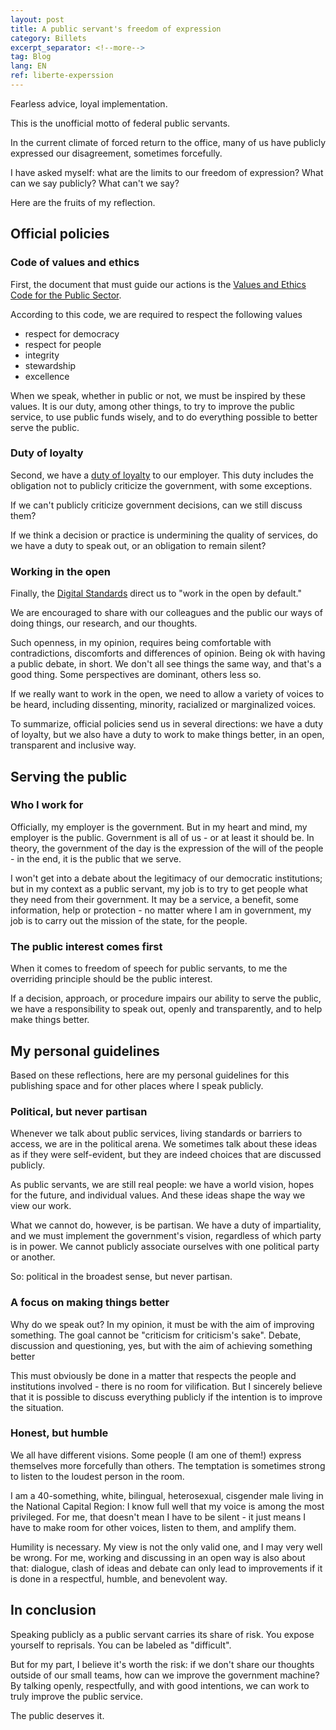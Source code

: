 ```yaml
---
layout: post
title: A public servant's freedom of expression
category: Billets
excerpt_separator: <!--more-->
tag: Blog
lang: EN
ref: liberte-experssion
---
```


Fearless advice, loyal implementation. 

This is the unofficial motto of federal public servants. 

In the current climate of forced return to the office, many of us have publicly expressed our disagreement, sometimes forcefully.

I have asked myself: what are the limits to our freedom of expression? What can we say publicly? What can't we say?

<!--more-->

Here are the fruits of my reflection.  


## Official policies


### Code of values and ethics

First, the document that must guide our actions is the [Values and Ethics Code for the Public Sector](https://www.tbs-sct.canada.ca/pol/doc-eng.aspx?id=25049). 

According to this code, we are required to respect the following values 



* respect for democracy 
* respect for people
* integrity 
* stewardship 
* excellence 

When we speak, whether in public or not, we must be inspired by these values. It is our duty, among other things, to try to improve the public service, to use public funds wisely, and to do everything possible to better serve the public.


### Duty of loyalty

Second, we have a [duty of loyalty](https://www.canada.ca/en/treasury-board-secretariat/services/values-ethics/code/duty-loyalty.html) to our employer. This duty includes the obligation not to publicly criticize the government, with some exceptions.

If we can't publicly criticize government decisions, can we still discuss them?

If we think a decision or practice is undermining the quality of services, do we have a duty to speak out, or an obligation to remain silent? 


### Working in the open

Finally, the [Digital Standards](https://www.canada.ca/en/government/system/digital-government/government-canada-digital-standards.html) direct us to "work in the open by default." 

We are encouraged to share with our colleagues and the public our ways of doing things, our research, and our thoughts. 

Such openness, in my opinion, requires being comfortable with contradictions, discomforts and differences of opinion. Being ok with having a public debate, in short. We don't all see things the same way, and that's a good thing. Some perspectives are dominant, others less so. 

If we really want to work in the open, we need to allow a variety of voices to be heard, including dissenting, minority, racialized or marginalized voices. 

To summarize, official policies send us in several directions: we have a duty of loyalty, but we also have a duty to work to make things better, in an open, transparent and inclusive way. 


## Serving the public


### Who I work for

Officially, my employer is the government. But in my heart and mind, my employer is the public. Government is all of us - or at least it should be. In theory, the government of the day is the expression of the will of the people - in the end, it is the public that we serve. 

I won't get into a debate about the legitimacy of our democratic institutions; but in my context as a public servant, my job is to try to get people what they need from their government. It may be a service, a benefit, some information, help or protection - no matter where I am in government, my job is to carry out the mission of the state, for the people. 


### The public interest comes first

When it comes to freedom of speech for public servants, to me the overriding principle should be the public interest. 

If a decision, approach, or procedure impairs our ability to serve the public, we have a responsibility to speak out, openly and transparently, and to help make things better. 


## My personal guidelines

Based on these reflections, here are my personal guidelines for this publishing space and for other places where I speak publicly. 


### Political, but never partisan

Whenever we talk about public services, living standards or barriers to access, we are in the political arena. We sometimes talk about these ideas as if they were self-evident, but they are indeed choices that are discussed publicly. 

As public servants, we are still real people: we have a world vision, hopes for the future, and individual values. And these ideas shape the way we view our work. 

What we cannot do, however, is be partisan. We have a duty of impartiality, and we must implement the government's vision, regardless of which party is in power. We cannot publicly associate ourselves with one political party or another. 

So: political in the broadest sense, but never partisan. 


### A focus on making things better

Why do we speak out? In my opinion, it must be with the aim of improving something. The goal cannot be "criticism for criticism's sake". Debate, discussion and questioning, yes, but with the aim of achieving something better

This must obviously be done in a matter that respects the people and institutions involved - there is no room for vilification. But I sincerely believe that it is possible to discuss everything publicly if the intention is to improve the situation. 


### Honest, but humble

We all have different visions. Some people (I am one of them!) express themselves more forcefully than others. The temptation is sometimes strong to listen to the loudest person in the room. 

I am a 40-something, white, bilingual, heterosexual, cisgender male living in the National Capital Region: I know full well that my voice is among the most privileged. For me, that doesn't mean I have to be silent - it just means I have to make room for other voices, listen to them, and amplify them.

Humility is necessary. My view is not the only valid one, and I may very well be wrong. For me, working and discussing in an open way is also about that: dialogue, clash of ideas and debate can only lead to improvements if it is done in a respectful, humble, and benevolent way. 


## In conclusion

Speaking publicly as a public servant carries its share of risk. You expose yourself to reprisals. You can be labeled as "difficult". 

But for my part, I believe it's worth the risk: if we don't share our thoughts outside of our small teams, how can we improve the government machine? By talking openly, respectfully, and with good intentions, we can work to truly improve the public service. 

The public deserves it.  